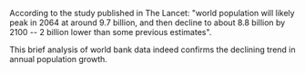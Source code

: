 According to the study published in The Lancet: "world population will likely peak in 2064 at around 9.7 billion, and then decline to about 8.8 billion by 2100 -- 2 billion lower than some previous estimates".

This brief analysis of world bank data indeed confirms the declining trend in annual population growth. 
